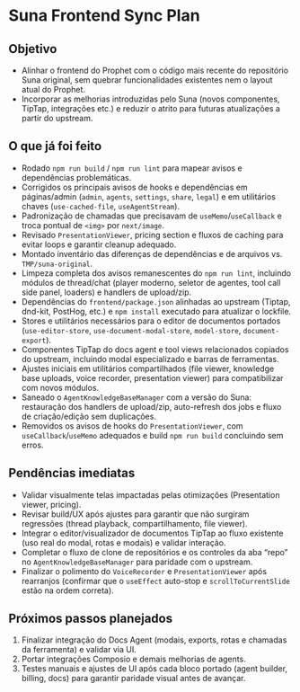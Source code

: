 # Suna Frontend Sync Plan

## Objetivo
- Alinhar o frontend do Prophet com o código mais recente do repositório Suna original, sem quebrar funcionalidades existentes nem o layout atual do Prophet.
- Incorporar as melhorias introduzidas pelo Suna (novos componentes, TipTap, integrações etc.) e reduzir o atrito para futuras atualizações a partir do upstream.

## O que já foi feito
- Rodado `npm run build` / `npm run lint` para mapear avisos e dependências problemáticas.
- Corrigidos os principais avisos de hooks e dependências em páginas/admin (`admin`, `agents`, `settings`, `share`, `legal`) e em utilitários chaves (`use-cached-file`, `useAgentStream`).
- Padronização de chamadas que precisavam de `useMemo`/`useCallback` e troca pontual de `<img>` por `next/image`.
- Revisado `PresentationViewer`, pricing section e fluxos de caching para evitar loops e garantir cleanup adequado.
- Montado inventário das diferenças de dependências e de arquivos vs. `TMP/suna-original`.
- Limpeza completa dos avisos remanescentes do `npm run lint`, incluindo módulos de thread/chat (player moderno, seletor de agentes, tool call side panel, loaders) e handlers de upload/zip.
- Dependências do `frontend/package.json` alinhadas ao upstream (Tiptap, dnd-kit, PostHog, etc.) e `npm install` executado para atualizar o lockfile.
- Stores e utilitários necessários para o editor de documentos portados (`use-editor-store`, `use-document-modal-store`, `model-store`, `document-export`).
- Componentes TipTap do docs agent e tool views relacionados copiados do upstream, incluindo modal especializado e barras de ferramentas.
- Ajustes iniciais em utilitários compartilhados (file viewer, knowledge base uploads, voice recorder, presentation viewer) para compatibilizar com novos módulos.
- Saneado o `AgentKnowledgeBaseManager` com a versão do Suna: restauração dos handlers de upload/zip, auto-refresh dos jobs e fluxo de criação/edição sem duplicações.
- Removidos os avisos de hooks do `PresentationViewer`, com `useCallback`/`useMemo` adequados e build `npm run build` concluindo sem erros.

## Pendências imediatas
- Validar visualmente telas impactadas pelas otimizações (Presentation viewer, pricing).
- Revisar build/UX após ajustes para garantir que não surgiram regressões (thread playback, compartilhamento, file viewer).
- Integrar o editor/visualizador de documentos TipTap ao fluxo existente (uso real do modal, rotas e modais) e validar interação.
- Completar o fluxo de clone de repositórios e os controles da aba “repo” no `AgentKnowledgeBaseManager` para paridade com o upstream.
- Finalizar o polimento do `VoiceRecorder` e `PresentationViewer` após rearranjos (confirmar que o `useEffect` auto-stop e `scrollToCurrentSlide` estão na ordem correta).

## Próximos passos planejados
1. Finalizar integração do Docs Agent (modais, exports, rotas e chamadas da ferramenta) e validar via UI.
2. Portar integrações Composio e demais melhorias de agents.
3. Testes manuais e ajustes de UI após cada bloco portado (agent builder, billing, docs) para garantir paridade visual antes de avançar.

